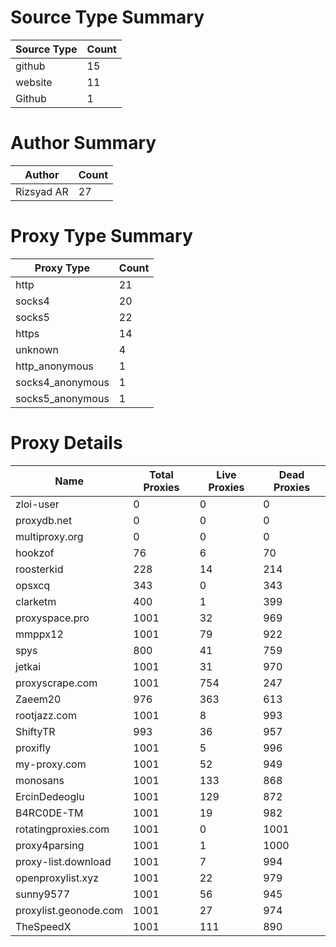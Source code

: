 # Source Type Summary

| Source Type | Count |
|-------------|-------|
| github | 15 |
| website | 11 |
| Github | 1 |


# Author Summary

| Author | Count |
|--------|-------|
| Rizsyad AR | 27 |


# Proxy Type Summary

| Proxy Type | Count |
|------------|-------|
| http | 21 |
| socks4 | 20 |
| socks5 | 22 |
| https | 14 |
| unknown | 4 |
| http_anonymous | 1 |
| socks4_anonymous | 1 |
| socks5_anonymous | 1 |


# Proxy Details

| Name | Total Proxies | Live Proxies | Dead Proxies |
|------|---------------|--------------|---------------|
| zloi-user | 0 | 0 | 0 |
| proxydb.net | 0 | 0 | 0 |
| multiproxy.org | 0 | 0 | 0 |
| hookzof | 76 | 6 | 70 |
| roosterkid | 228 | 14 | 214 |
| opsxcq | 343 | 0 | 343 |
| clarketm | 400 | 1 | 399 |
| proxyspace.pro | 1001 | 32 | 969 |
| mmppx12 | 1001 | 79 | 922 |
| spys | 800 | 41 | 759 |
| jetkai | 1001 | 31 | 970 |
| proxyscrape.com | 1001 | 754 | 247 |
| Zaeem20 | 976 | 363 | 613 |
| rootjazz.com | 1001 | 8 | 993 |
| ShiftyTR | 993 | 36 | 957 |
| proxifly | 1001 | 5 | 996 |
| my-proxy.com | 1001 | 52 | 949 |
| monosans | 1001 | 133 | 868 |
| ErcinDedeoglu | 1001 | 129 | 872 |
| B4RC0DE-TM | 1001 | 19 | 982 |
| rotatingproxies.com | 1001 | 0 | 1001 |
| proxy4parsing | 1001 | 1 | 1000 |
| proxy-list.download | 1001 | 7 | 994 |
| openproxylist.xyz | 1001 | 22 | 979 |
| sunny9577 | 1001 | 56 | 945 |
| proxylist.geonode.com | 1001 | 27 | 974 |
| TheSpeedX | 1001 | 111 | 890 |
